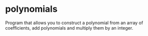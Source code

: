 # polynomials

Program that allows you to construct a polynomial from an array of coefficients, add polynomials and multiply them by an integer.
